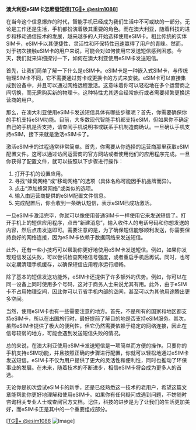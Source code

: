 **澳大利亞eSIM卡怎麽發短信[[TG💪+ @esim1088](https://t.me/s/esim1088)]**

在当今这个信息爆炸的时代，智能手机已经成为我们生活中不可或缺的一部分。无论是工作还是生活，手机都扮演着极其重要的角色。而在澳大利亚，随着科技的进步和移动通信技术的发展，越来越多的人开始选择使用eSIM卡。相比传统的实体SIM卡，eSIM卡以其便捷性、灵活性和环保特性迅速赢得了用户的青睐。然而，对于初次接触eSIM卡的用户来说，可能会对如何使用它发送短信感到困惑。今天，我们就来详细探讨一下，如何在澳大利亚使用eSIM卡发送短信。

首先，让我们简单了解一下什么是eSIM卡。eSIM卡是一种嵌入式SIM卡，与传统物理SIM卡不同，它不需要通过剪卡或更换卡的方式来安装。eSIM卡可以直接集成到设备中，并且可以通过网络远程激活。这意味着你可以轻松地在多个运营商之间切换，而无需购买新的物理卡。这种特性尤其适合经常旅行或者需要频繁更换运营商的用户。

那么，在澳大利亚使用eSIM卡发送短信具体有哪些步骤呢？首先，你需要确保你的手机支持eSIM功能。目前，大多数现代智能手机都支持eSIM，但如果你不确定自己的手机是否支持，请查阅手机说明书或联系手机制造商确认。一旦确认手机支持eSIM，接下来就是激活eSIM卡了。

激活eSIM卡的过程通常非常简单。首先，你需要从你选择的运营商那里获取eSIM配置文件。这可以通过访问运营商的官方网站或者使用他们的应用程序完成。一旦你获得了配置文件，就可以按照以下步骤进行操作：

1. 打开手机的设置应用。
2. 寻找“蜂窝网络”或“移动网络”的选项（具体名称可能因手机品牌而异）。
3. 点击“添加蜂窝网络”或类似的选项。
4. 输入由运营商提供的eSIM配置文件信息。
5. 完成配置后，你会收到一条确认短信，表示eSIM已成功激活。

一旦eSIM卡激活完毕，你就可以像使用普通SIM卡一样使用它来发送短信了。打开手机上的短信应用程序，点击“新建消息”，输入收件人的电话号码和你想发送的内容，然后点击发送即可。需要注意的是，为了确保短信能够顺利发送，你需要保持良好的网络连接，因为eSIM卡依赖于数据网络来发送短信。

此外，还有一些小技巧可以帮助你更好地使用eSIM卡发送短信。例如，如果你发现短信发送失败，可以尝试检查网络信号强度，或者重启手机后再试。同时，也可以定期清理手机缓存，以确保短信应用程序运行顺畅。

除了基本的短信发送功能外，eSIM卡还提供了许多额外的优势。例如，你可以在同一设备上同时使用多个号码，这对于商务人士来说尤其有用。此外，由于eSIM卡不占用物理空间，因此你可以节省手机内部的空间，甚至可以为其他用途腾出更多空间。

当然，使用eSIM卡也有一些需要注意的地方。首先，不是所有的国家和地区都支持eSIM卡，所以在出国旅行时，最好提前了解目的地是否支持eSIM服务。其次，虽然eSIM卡提供了极大的便利性，但它仍然需要依赖于稳定的网络连接，因此在信号较弱的地方，可能会遇到发送短信失败的情况。

总的来说，在澳大利亚使用eSIM卡发送短信是一项简单而方便的操作。只要你的手机支持eSIM功能，并且按照正确的步骤进行配置，你就可以轻松地通过eSIM卡发送短信。eSIM卡不仅为用户提供了更大的灵活性和便利性，同时也推动了环保事业的发展。在未来，随着技术的不断进步，相信eSIM卡将会成为更多人的首选。

无论你是初次尝试eSIM卡的新手，还是已经熟悉这一技术的老用户，希望这篇文章能帮助你更好地理解和使用eSIM卡。如果你有任何疑问或遇到问题，不妨随时咨询相关专业人士或查阅官方文档。记住，科技的进步是为了让我们的生活更加美好，而eSIM卡正是其中的一个重要组成部分。

[[TG💪+ @esim1088](https://t.me/s/esim1088) ![Image](https://i.postimg.cc/4NQfJmqS/Snipaste-2025-05-13-00-14-12.png)]